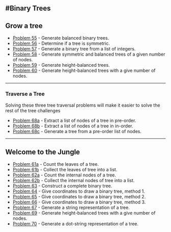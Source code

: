 #Binary Trees
---

## Grow a tree

* [Problem 55](p/p55.md) - Generate balanced binary trees.
* [Problem 56](p/p56.md) - Determine if a tree is symmetric.
* [Problem 57](p/p57.md) - Generate a binary tree from a list of integers.
* [Problem 58](p/p58.md) - Generate symmetric and balanced trees of a given number of nodes.
* [Problem 59](p/p59.md) - Generate height-balanced trees.
* [Problem 60](p/p60.md) - Generate height-balanced trees with a give number of nodes. 

---
### Traverse a Tree
Solving these three tree traversal problems will make it easier to solve the rest of the tree challenges

* [Problem 68a](p/p68a.md) - Extract a list of nodes of a tree in pre-order. 
* [Problem 68b](p/p68b.md) - Extract a list of nodes of a tree in in-order. 
* [Problem 68c](p/p68c.md) - Generate a tree from a pre-order list of nodes. 

---

## Welcome to the Jungle
* [Problem 61a](p/p61a.md) - Count the leaves of a tree.
* [Problem 61b](p/p61b.md) - Collect the leaves of tree into a list.
* [Problem 62a](p/p62a.md) - Count the internal nodes of a tree.
* [Problem 62b](p/p62b.md) - Collect the  internal nodes of tree into a list.
* [Problem 63](p/p63.md) - Construct a complete binary tree.
* [Problem 64](p/p64.md) - Give coordinates to draw a binary tree, method 1.
* [Problem 65](p/p65.md) - Give coordinates to draw a binary tree, method 2. 
* [Problem 66](p/p66.md) - Give coordinates to draw a binary tree, method 3. 
* [Problem 67](p/p67.md) - Generate a string representation of a tree.
* [Problem 69](p/p69.md) - Generate height-balanced trees with a give number of nodes.
* [Problem 70](p/p70.md) - Generate a dot-string representation of a tree. 




